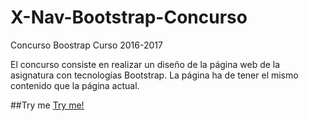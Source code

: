 # X-Nav-Bootstrap-Concurso
Concurso Boostrap Curso 2016-2017

El concurso consiste en realizar un diseño de la página web de la asignatura con tecnologías Bootstrap. La página ha de tener el mismo contenido que la página actual.

##Try me
[Try me!](https://adrioter94.github.io/X-Nav-Bootstrap-Concurso)
